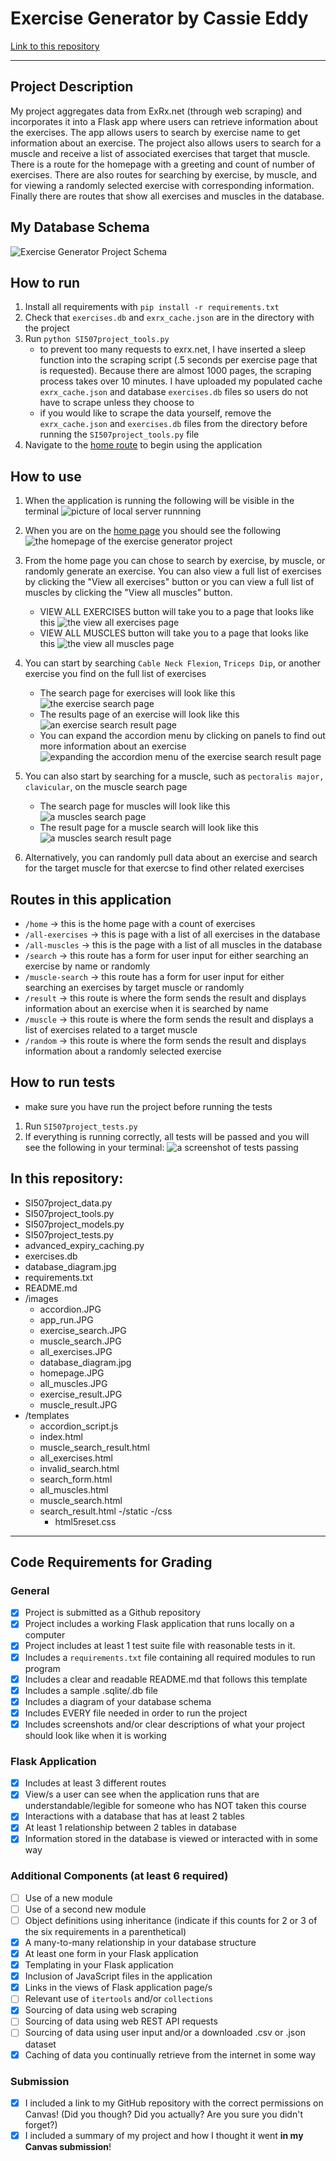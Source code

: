 # Exercise Generator by Cassie Eddy

[Link to this repository](https://github.com/cikeddy/SI507_Final)

---

## Project Description
My project aggregates data from ExRx.net (through web scraping) and incorporates it into a Flask app where users can retrieve information about the exercises. The app allows users to search by exercise name to get information about an exercise. The project also allows users to search for a muscle and receive a list of associated exercises that target that muscle. There is a route for the homepage with a greeting and count of number of exercises. There are also routes for searching by exercise, by muscle, and for viewing a randomly selected exercise with corresponding information. Finally there are routes that show all exercises and muscles in the database.


## My Database Schema
![Exercise Generator Project Schema](images/database_diagram.jpg)

## How to run

1. Install all requirements with `pip install -r requirements.txt`
2. Check that `exercises.db` and `exrx_cache.json` are in the directory with the project
3. Run `python SI507project_tools.py` 
    - to prevent too many requests to exrx.net, I have inserted a sleep function into the scraping script (.5 seconds per exercise page that is requested). Because there are almost 1000 pages, the scraping process takes over 10 minutes. I have uploaded my populated cache  `exrx_cache.json` and database `exercises.db` files so users do not have to scrape unless they choose to
    - if you would like to scrape the data yourself, remove the `exrx_cache.json` and `exercises.db` files from the directory before running the `SI507project_tools.py` file
4. Navigate to the [home route](http://localhost:5000/home) to begin using the application

## How to use

1. When the application is running the following will be visible in the terminal ![picture of local server runnning](images/app_run.JPG)
2. When you are on the [home page](http://localhost:5000/home) you should see the following ![the homepage of the exercise generator project](images/homepage.JPG)

3. From the home page you can chose to search by exercise, by muscle, or randomly generate an exercise. You can also view a full list of exercises by clicking the "View all exercises" button or you can view a full list of muscles by clicking the "View all muscles" button.
    - VIEW ALL EXERCISES button will take you to a page that looks like this ![the view all exercises page](images/all_exercises.JPG)
    - VIEW ALL MUSCLES button will take you to a page that looks like this ![the view all muscles page](images/all_muscles.JPG)
4. You can start by searching `Cable Neck Flexion`, `Triceps Dip`, or another exercise you find on the full list of exercises
    - The search page for exercises will look like this ![the exercise search page](images/exercise_search.JPG)
    - The results page of an exercise will look like this ![an exercise search result page](images/exercise_result.JPG)
    - You can expand the accordion menu by clicking on panels to find out more information about an exercise ![expanding the accordion menu of the exercise search result page](images/accordion.JPG)
5. You can also start by searching for a muscle, such as `pectoralis major, clavicular`, on the muscle search page
    - The search page for muscles will look like this ![a muscles search page](images/muscle_search.JPG)
    - The result page for a muscle search will look like this ![a muscles search result page](images/muscle_result.JPG)
6. Alternatively, you can randomly pull data about an exercise and search for the target muscle for that exercse to find other related exercises


## Routes in this application
- `/home` -> this is the home page with a count of exercises
- `/all-exercises` -> this is page with a list of all exercises in the database
- `/all-muscles` -> this is the page with a list of all muscles in the database
- `/search` -> this route has a form for user input for either searching an exercise by name or randomly
- `/muscle-search` -> this route has a form for user input for either searching an exercises by target muscle  or randomly
- `/result` -> this route is where the form sends the result and displays information about an exercise when it is searched by name
- `/muscle` -> this route is where the form sends the result and displays a list of exercises related to a target muscle
- `/random` -> this route is where the form sends the result and displays information about a randomly selected exercise

## How to run tests
- make sure you have run the project before running the tests
1. Run `SI507project_tests.py`
2. If everything is running correctly, all tests will be passed and you will see the following in your terminal: ![a screenshot of tests passing](images/tests.JPG)

## In this repository:
- SI507project_data.py
- SI507project_tools.py
- SI507project_models.py
- SI507project_tests.py
- advanced_expiry_caching.py
- exercises.db
- database_diagram.jpg
- requirements.txt
- README.md
- /images
    - accordion.JPG
    - app_run.JPG
    - exercise_search.JPG
    - muscle_search.JPG
    - all_exercises.JPG
    - database_diagram.jpg
    - homepage.JPG
    - all_muscles.JPG
    - exercise_result.JPG
    - muscle_result.JPG
- /templates
    - accordion_script.js
    - index.html
    - muscle_search_result.html
    - all_exercises.html
    - invalid_search.html
    - search_form.html
    - all_muscles.html
    - muscle_search.html
    - search_result.html
-/static
    -/css
        - html5reset.css

---
## Code Requirements for Grading

### General
- [x] Project is submitted as a Github repository
- [x] Project includes a working Flask application that runs locally on a computer
- [x] Project includes at least 1 test suite file with reasonable tests in it.
- [x] Includes a `requirements.txt` file containing all required modules to run program
- [x] Includes a clear and readable README.md that follows this template
- [x] Includes a sample .sqlite/.db file
- [x] Includes a diagram of your database schema
- [x] Includes EVERY file needed in order to run the project
- [x] Includes screenshots and/or clear descriptions of what your project should look like when it is working

### Flask Application
- [x] Includes at least 3 different routes
- [x] View/s a user can see when the application runs that are understandable/legible for someone who has NOT taken this course
- [x] Interactions with a database that has at least 2 tables
- [x] At least 1 relationship between 2 tables in database
- [x] Information stored in the database is viewed or interacted with in some way

### Additional Components (at least 6 required)
- [ ] Use of a new module
- [ ] Use of a second new module
- [ ] Object definitions using inheritance (indicate if this counts for 2 or 3 of the six requirements in a parenthetical)
- [x] A many-to-many relationship in your database structure
- [x] At least one form in your Flask application
- [x] Templating in your Flask application
- [x] Inclusion of JavaScript files in the application
- [x] Links in the views of Flask application page/s
- [ ] Relevant use of `itertools` and/or `collections`
- [x] Sourcing of data using web scraping
- [ ] Sourcing of data using web REST API requests
- [ ] Sourcing of data using user input and/or a downloaded .csv or .json dataset
- [x] Caching of data you continually retrieve from the internet in some way

### Submission
- [x] I included a link to my GitHub repository with the correct permissions on Canvas! (Did you though? Did you actually? Are you sure you didn't forget?)
- [x] I included a summary of my project and how I thought it went **in my Canvas submission**!
